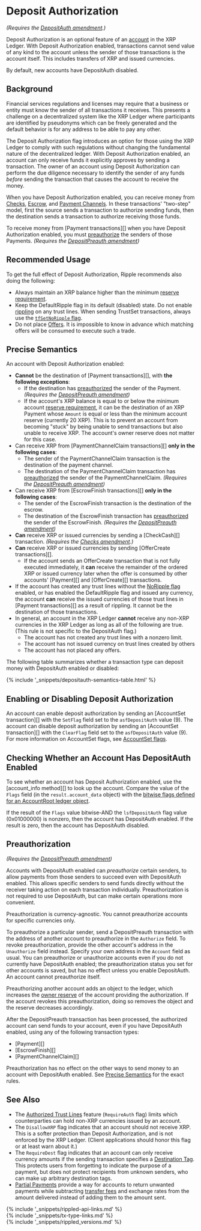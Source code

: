 # Deposit Authorization

_(Requires the [DepositAuth amendment](known-amendments.html#depositauth).)_

Deposit Authorization is an optional feature of an [account](accounts.html) in the XRP Ledger. With Deposit Authorization enabled, transactions cannot send value of any kind to the account unless the sender of those transactions is the account itself. This includes transfers of XRP and issued currencies.

By default, new accounts have DepositAuth disabled.

## Background

Financial services regulations and licenses may require that a business or entity must know the sender of all transactions it receives. This presents a challenge on a decentralized system like the XRP Ledger where participants are identified by pseudonyms which can be freely generated and the default behavior is for any address to be able to pay any other.

The Deposit Authorization flag introduces an option for those using the XRP Ledger to comply with such regulations without changing the fundamental nature of the decentralized ledger. With Deposit Authorization enabled, an account can only receive funds it explicitly approves by sending a transaction. The owner of an account using Deposit Authorization can perform the due diligence necessary to identify the sender of any funds _before_ sending the transaction that causes the account to receive the money.

When you have Deposit Authorization enabled, you can receive money from [Checks](known-amendments.html#checks), [Escrow](escrow.html), and [Payment Channels](known-amendments.html#paychan). In these transactions' "two-step" model, first the source sends a transaction to authorize sending funds, then the destination sends a transaction to authorize receiving those funds.

To receive money from [Payment transactions][] when you have Deposit Authorization enabled, you must [preauthorize](#preauthorization) the senders of those Payments. _(Requires the [DepositPreauth amendment][])_

## Recommended Usage

To get the full effect of Deposit Authorization, Ripple recommends also doing the following:

- Always maintain an XRP balance higher than the minimum [reserve requirement](reserves.html).
- Keep the DefaultRipple flag in its default (disabled) state. Do not enable [rippling](rippling.html) on any trust lines. When sending TrustSet transactions, always use the [`tfSetNoRipple` flag](trustset.html).
- Do not place [Offers](offercreate.html). It is impossible to know in advance which matching offers will be consumed to execute such a trade.

## Precise Semantics

An account with Deposit Authorization enabled:

- **Cannot** be the destination of [Payment transactions][], with **the following exceptions**:
    - If the destination has [preauthorized](#preauthorization) the sender of the Payment. _(Requires the [DepositPreauth amendment][])_
    - If the account's XRP balance is equal to or below the minimum account [reserve requirement](reserves.html), it can be the destination of an XRP Payment whose `Amount` is equal or less than the minimum account reserve (currently 20 XRP). This is to prevent an account from becoming "stuck" by being unable to send transactions but also unable to receive XRP. The account's owner reserve does not matter for this case.
- Can receive XRP from [PaymentChannelClaim transactions][] **only in the following cases**:
    - The sender of the PaymentChannelClaim transaction is the destination of the payment channel.
    - The destination of the PaymentChannelClaim transaction has [preauthorized](#preauthorization) the sender of the PaymentChannelClaim. _(Requires the [DepositPreauth amendment][])_
- Can receive XRP from [EscrowFinish transactions][] **only in the following cases**:
    - The sender of the EscrowFinish transaction is the destination of the escrow.
    - The destination of the EscrowFinish transaction has [preauthorized](#preauthorization) the sender of the EscrowFinish. _(Requires the [DepositPreauth amendment][])_
- **Can** receive XRP or issued currencies by sending a [CheckCash][] transaction. _(Requires the [Checks amendment](known-amendments.html#checks).)_
- **Can** receive XRP or issued currencies by sending [OfferCreate transactions][].
    - If the account sends an OfferCreate transaction that is not fully executed immediately, it **can** receive the remainder of the ordered XRP or issued currency later when the offer is consumed by other accounts' [Payment][] and [OfferCreate][] transactions.
- If the account has created any trust lines without the [NoRipple flag](rippling.html) enabled, or has enabled the DefaultRipple flag and issued any currency, the account **can** receive the issued currencies of those trust lines in [Payment transactions][] as a result of rippling. It cannot be the destination of those transactions.
- In general, an account in the XRP Ledger **cannot** receive any non-XRP currencies in the XRP Ledger as long as all of the following are true. (This rule is not specific to the DepositAuth flag.)
    - The account has not created any trust lines with a nonzero limit.
    - The account has not issued currency on trust lines created by others
    - The account has not placed any offers.

The following table summarizes whether a transaction type can deposit money with DepositAuth enabled or disabled:

{% include '_snippets/depositauth-semantics-table.html' %}
<!--{#_ #}-->


## Enabling or Disabling Deposit Authorization

An account can enable deposit authorization by sending an [AccountSet transaction][] with the `SetFlag` field set to the `asfDepositAuth` value (9). The account can disable deposit authorization by sending an [AccountSet transaction][] with the `ClearFlag` field set to the `asfDepositAuth` value (9). For more information on AccountSet flags, see [AccountSet flags](accountset.html).

## Checking Whether an Account Has DepositAuth Enabled

To see whether an account has Deposit Authorization enabled, use the [account_info method][] to look up the account. Compare the value of the `Flags` field (in the `result.account_data` object) with the [bitwise flags defined for an AccountRoot ledger object](accountroot.html).

If the result of the `Flags` value bitwise-AND the `lsfDepositAuth` flag value (0x01000000) is nonzero, then the account has DepositAuth enabled. If the result is zero, then the account has DepositAuth disabled.

## Preauthorization

_(Requires the [DepositPreauth amendment][])_

Accounts with DepositAuth enabled can _preauthorize_ certain senders, to allow payments from those senders to succeed even with DepositAuth enabled. This allows specific senders to send funds directly without the receiver taking action on each transaction individually. Preauthorization is not required to use DepositAuth, but can make certain operations more convenient.

Preauthorization is currency-agnostic. You cannot preauthorize accounts for specific currencies only.

To preauthorize a particular sender, send a DepositPreauth transaction <!--{# TODO: link when the transaction reference is updated #}--> with the address of another account to preauthorize in the `Authorize` field. To revoke preauthorization, provide the other account's address in the `Unauthorize` field instead. Specify your own address in the `Account` field as usual. You can preauthorize or unauthorize accounts even if you do not currently have DepositAuth enabled; the preauthorization status you set for other accounts is saved, but has no effect unless you enable DepositAuth. An account cannot preauthorize itself.

Preauthorizing another account adds an object to the ledger, which increases the [owner reserve](reserves.html#owner-reserves) of the account providing the authorization. If the account revokes this preauthorization, doing so removes the object and the reserve decreases accordingly.

After the DepositPreauth transaction has been processed, the authorized account can send funds to your account, even if you have DepositAuth enabled, using any of the following transaction types:

- [Payment][]
- [EscrowFinish][]
- [PaymentChannelClaim][]

Preauthorization has no effect on the other ways to send money to an account with DepositAuth enabled. See [Precise Semantics](#precise-semantics) for the exact rules.


## See Also

- The [Authorized Trust Lines](authorized-trust-lines.html) feature (`RequireAuth` flag) limits which counterparties can hold non-XRP currencies issued by an account.
- The `DisallowXRP` flag indicates that an account should not receive XRP. This is a softer protection than Deposit Authorization, and is not enforced by the XRP Ledger. (Client applications should honor this flag or at least warn about it.)
- The `RequireDest` flag indicates that an account can only receive currency amounts if the sending transaction specifies a [Destination Tag](become-an-xrp-ledger-gateway.html#source-and-destination-tags). This protects users from forgetting to indicate the purpose of a payment, but does not protect recipients from unknown senders, who can make up arbitrary destination tags.
- [Partial Payments](partial-payments.html) provide a way for accounts to return unwanted payments while subtracting [transfer fees](transfer-fees.html) and exchange rates from the amount delivered instead of adding them to the amount sent.
<!--{# TODO: Add links for Preauth-related reference material DOC-1652 #}-->
<!--{# TODO: Add link to "check for authorization" tutorial DOC-1684 #}-->

<!--{# common link defs #}-->
[DepositPreauth amendment]: known-amendments.html#depositpreauth
{% include '_snippets/rippled-api-links.md' %}			
{% include '_snippets/tx-type-links.md' %}			
{% include '_snippets/rippled_versions.md' %}
